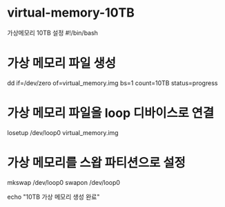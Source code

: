 # virtual-memory-10TB
가상메모리 10TB 설정
#!/bin/bash

# 가상 메모리 파일 생성
dd if=/dev/zero of=virtual_memory.img bs=1 count=10TB status=progress

# 가상 메모리 파일을 loop 디바이스로 연결
losetup /dev/loop0 virtual_memory.img

# 가상 메모리를 스왑 파티션으로 설정
mkswap /dev/loop0
swapon /dev/loop0

echo "10TB 가상 메모리 생성 완료"


